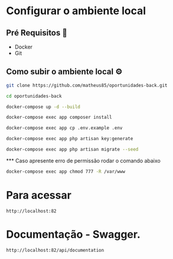 # Configurar o ambiente local

## Pré Requisitos 🚀

- Docker
- Git

## Como subir o ambiente local ⚙️

```bash
git clone https://github.com/matheus85/oportunidades-back.git
```

```bash
cd oportunidades-back
```

```bash
docker-compose up -d --build
```

```bash
docker-compose exec app composer install
```

```bash
docker-compose exec app cp .env.example .env
```

```bash
docker-compose exec app php artisan key:generate
```

```bash
docker-compose exec app php artisan migrate --seed
```

*** Caso apresente erro de permissão rodar o comando abaixo
```bash
docker-compose exec app chmod 777 -R /var/www
```

# Para acessar
```
http://localhost:82
```

# Documentação - Swagger.
```
http://localhost:82/api/documentation
```
